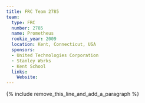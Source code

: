 ```yaml
---
title: FRC Team 2785
team:
  type: FRC
  number: 2785
  name: Prometheus
  rookie_year: 2009
  location: Kent, Connecticut, USA
  sponsors:
  - United Technologies Corporation
  - Stanley Works
  - Kent School
  links:
    Website:
---
```


{% include remove_this_line_and_add_a_paragraph %}